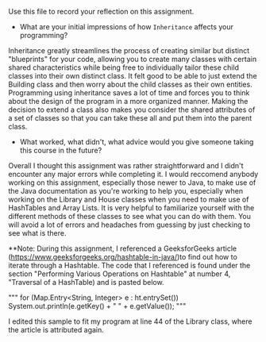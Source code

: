 Use this file to record your reflection on this assignment.

- What are your initial impressions of how `Inheritance` affects your programming?

Inheritance greatly streamlines the process of creating similar but distinct "blueprints" for your code, allowing you to create many classes with certain shared characteristics while being free to individually tailor these child classes into their own distinct class. It felt good to be able to just extend the Building class and then worry about the child classes as their own entities. Programming using inheritance saves a lot of time and forces you to think about the design of the program in a more organized manner. Making the decision to extend a class also makes you consider the shared attributes of a set of classes so that you can take these all and put them into the parent class.

- What worked, what didn't, what advice would you give someone taking this course in the future?

Overall I thought this assignment was rather straightforward and I didn't encounter any major errors while completing it. I would reccomend anybody working on this assignment, especially those newer to Java, to make use of the Java documentation as you're working to help you, especially when working on the Library and House classes when you need to make use of HashTables and Array Lists. It is very helpful to familiarize yourself with the different methods of these classes to see what you can do with them. You will avoid a lot of errors and headaches from guessing by just checking to see what is there.

**Note: During this assignment, I referenced a GeeksforGeeks article (https://www.geeksforgeeks.org/hashtable-in-java/)to find out how to iterate through a Hashtable. The code that I referenced is found under the section "Performing Various Operations on Hashtable" at number 4, "Traversal of a HashTable) and is pasted below.

"""
    for (Map.Entry<String, Integer> e : ht.entrySet())
                System.out.println(e.getKey() + " "
                                + e.getValue());
"""

I edited this sample to fit my program at line 44 of the Library class, where the article is attributed again.